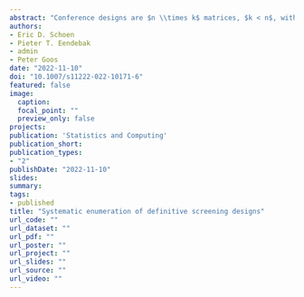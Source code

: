 ```yaml
---
abstract: "Conference designs are $n \\times k$ matrices, $k < n$, with orthogonal columns, one zero in each column, at most one zero in each row, and $−1$ and $+1$ entries elsewhere. Conference designs with $k = n$ are called conference matrices. Definitive screening designs (DSDs) are constructed by folding over a conference design and adding a row vector of zeros. We propose methodology for the systematic enumeration of conference designs with a specified number of rows and columns, and thereby for the systematic enumeration of the corresponding DSDs. We demonstrate its potential by enumerating all conference designs with up to 24 rows and columns, and thus all DSDs with up to 49 runs. A large fraction of these DSDs cannot be obtained from conference matrices and is therefore new to the literature. We identify DSDs that minimize the correlation among contrast vectors of second-order effects and provide them in supplementary files."
authors:
- Eric D. Schoen
- Pieter T. Eendebak
- admin
- Peter Goos
date: "2022-11-10"
doi: "10.1007/s11222-022-10171-6"
featured: false
image:
  caption:
  focal_point: ""
  preview_only: false
projects:
publication: 'Statistics and Computing'
publication_short: 
publication_types:
- "2"
publishDate: "2022-11-10"
slides:
summary:
tags:
- published
title: "Systematic enumeration of definitive screening designs"
url_code: ""
url_dataset: ""
url_pdf: ""
url_poster: ""
url_project: ""
url_slides: ""
url_source: ""
url_video: ""
---
```


